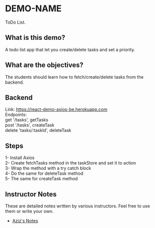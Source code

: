 # DEMO-NAME

ToDo List.

## What is this demo?

A todo list app that let you create/delete tasks and set a priority.

## What are the objectives?

The students should learn how to fetch/create/delete tasks from the backend.

## Backend

Link: https://react-demo-axios-be.herokuapp.com
<br/>
Endpoints:
<br/>
get '/tasks', getTasks
<br/>
post '/tasks', createTask
<br/>
delete 'tasks/:taskId', deleteTask

## Steps

1- Install Axios
<br/>
2- Create fetchTasks method in the taskStore and set it to action
<br/>
3- Wrap the method with a try catch block
<br/>
4- Do the same for deleteTask method
<br/>
5- The same for createTask method

## Instructor Notes

These are detailed notes written by various instructors. Feel free to use them or write your own.

- [Aziz's Notes](https://github.com/JoinCODED/DEMO-Template/blob/main/aziz.md)
